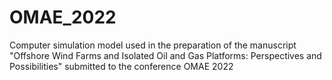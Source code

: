 # OMAE_2022
Computer simulation model used in the preparation of the manuscript "Offshore Wind Farms and Isolated Oil and Gas Platforms: Perspectives and Possibilities" submitted to the conference OMAE 2022
